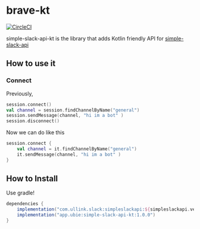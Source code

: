 # brave-kt

[![CircleCI](https://circleci.com/gh/ubie-inc/simple-slack-api-kt/tree/master.svg?style=svg)](https://circleci.com/gh/ubie-inc/simple-slack-api-kt/tree/master)

simple-slack-api-kt is the library that adds Kotlin friendly API for [simple-slack-api](https://github.com/Ullink/simple-slack-api)

## How to use it

### Connect

Previously,

```kotlin
session.connect()
val channel = session.findChannelByName("general")
session.sendMessage(channel, "hi im a bot" )
session.disconnect()
```

Now we can do like this

```kotlin
session.connect {
    val channel = it.findChannelByName("general")
    it.sendMessage(channel, "hi im a bot" )
}
```

## How to Install

Use gradle!

```gradle
dependencies {
    implementation("com.ullink.slack:simpleslackapi:${simpleslackapi.version}")
    implementation("app.ubie:simple-slack-api-kt:1.0.0")
}
```
